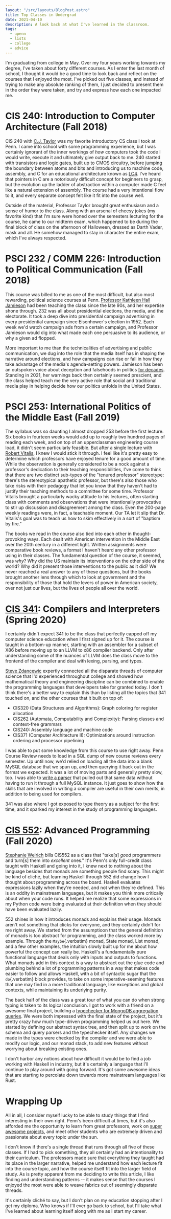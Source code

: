 ```yaml
---
layout: "/src/layouts/BlogPost.astro"
title: Top Classes in Undergrad
date: 2021-04-10
description: A look back at what I've learned in the classroom.
tags:
  - upenn
  - lists
  - college
  - advice
---
```


I\'m graduating from college in May. Over my four years working towards
my degree, I\'ve taken about forty different courses. As I enter the
last month of school, I thought it would be a good time to look back and
reflect on the courses that I enjoyed the most. I\'ve picked out five
classes, and instead of trying to make any absolute ranking of them, I
just decided to present them in the order they were taken, and try and
express how each one impacted me.

# CIS 240: Introduction to Computer Architecture (Fall 2018)

CIS 240 with [C.J. Taylor](https://www.cis.upenn.edu/~cjtaylor/) was my
favorite introductory CS class I took at Penn. I came into school with
some programming experience, but I was certainly ignorant of the inner
workings of _how_ computers took the code I would write, execute it and
ultimately give output back to me. 240 started with transistors and
logic gates, built up to CMOS circuitry, before jumping the boundary
between atoms and bits and introducing us to machine code, assembly, and
C for an educational architecture known as
[LC4](https://www.cis.upenn.edu/~cis371/17sp/lc4.html). I\'ve heard that
pointers in C are a notoriously difficult concept for beginners to
grasp, but the evolution up the ladder of abstraction within a computer
made C feel like a natural extension of assembly. The course had a very
intentional flow to it, and every separate concept felt like it fit into
the course well.

Outside of the material, Professor Taylor brought great enthusiasm and a
sense of humor to the class. Along with an arsenal of cheesy jokes (my
favorite kind) that I\'m sure were honed over the semesters lecturing
for the course, he came to our midterm exam, which happened to be during
the final block of class on the afternoon of Halloween, dressed as Darth
Vader, mask and all. He somehow managed to stay in character the entire
exam, which I\'ve always respected.

# PSCI 232 / COMM 226: Introduction to Political Communication (Fall 2018)

This course was billed to me as one of the most difficult, but also most
rewarding, political science courses at Penn. [Professor Kathleen Hall
Jamieson](https://en.wikipedia.org/wiki/Kathleen_Hall_Jamieson) had been
teaching the class since the late 90s, and her expertise shone through.
232 was all about presidential elections, the media, and the electorate.
It took a deep dive into presidential campaign advertising in every
presidential campaign since Eisenhower\'s election in 1952. Each week
we\'d watch campaign ads from a certain campaign, and Professor Jamieson
would dig into what made each one persuasive to its audience, or why a
given ad flopped.

More important to me than the technicalities of advertising and public
communication, we dug into the role that the media itself has in shaping
the narrative around elections, and how campaigns can rise or fall in
how they take advantage of the media\'s agenda-setting powers. Jamieson
has been an outspoken voice about deception and falsehoods in politics
[for
decades](https://www.washingtonpost.com/archive/opinions/1988/10/30/our-appalling-politics/fefb1d63-1570-4875-872b-27e2947d38df/).
Standing in 2021, her warnings back then certainly seemed prescient, and
the class helped teach me the very active role that social and
traditional media play in helping decide how our politics unfolds in the
United States.

# PSCI 253: International Politics of the Middle East (Fall 2019)

The syllabus was so daunting I almost dropped 253 before the first
lecture. Six books in fourteen weeks would add up to roughly two hundred
pages of reading each week, and on top of an upperclassman engineering
course load, it didn\'t seem particularly feasible. But after a single
lecture with [Robert
Vitalis](https://live-sas-www-polisci.pantheon.sas.upenn.edu/people/standing-faculty/robert-vitalis),
I knew I would stick it through. I feel like it\'s pretty easy to
determine which professors have enjoyed tenure for a good amount of
time. While the observation is generally considered to be a nock against
a professor\'s dedication to their teaching responsibilities, I\'ve come
to think that there are two distinct sub-types of the \"tenured
professor\" stereotype: there\'s the stereotypical apathetic professor,
but there\'s also those who take risks with their pedagogy that let you
know that they haven\'t had to justify their teaching methods to a
committee for some time. Professor Vitalis brought a particularly wacky
attitude to his lectures, often starting class with comments and
observations that were intentionally provocative to stir up discussion
and disagreement among the class. Even the 200-page weekly readings
were, in fact, a teachable moment. Our TA let it slip that Dr.
Vitalis\'s goal was to teach us how to skim effectively in a sort of
\"baptism by fire.\"

The books we read in the course also tied into each other in
thought-provoking ways. Each dealt with American intervention in the
Middle East over the 20th century in a different light. Written
assignments were comparative book reviews, a format I haven\'t heard any
other professor using in their classes. The fundamental question of the
course, it seemed, was _why_? Why did the US maintain its interventions
on the other side of the world? Why did it present those interventions
to the public as it did? We never reached a real answer to any of these
questions, but the books brought another lens through which to look at
government and the responsibility of those that hold the levers of power
in American society, over not just our lives, but the lives of people
all over the world.

# [CIS 341](https://www.seas.upenn.edu/~cis341/current/): Compilers and Interpreters (Spring 2020)

I certainly didn\'t expect 341 to be the class that perfectly capped off
my computer science education when I first signed up for it. The course
is taught in a bottom-up manner, starting with an assembler for a subset
of X86 before moving up to an LLVM to x86 compiler backend. Only after
understanding some of the nuances of LLVM does the class move to the
frontend of the compiler and deal with lexing, parsing, and types.

[Steve Zdancewic](https://www.cis.upenn.edu/~stevez/) expertly connected
all the disparate threads of computer science that I\'d experienced
throughout college and showed how mathematical theory and engineering
discipline can be combined to enable the programming languages that
developers take for granted today. I don\'t think there\'s a better way
to explain this than by listing all the topics that 341 touched on, and
the other courses that it built on top of:

- CIS320 (Data Structures and Algorithms): Graph coloring for register
  allocation
- CIS262 (Automata, Computability and Complexity): Parsing classes and
  context-free grammars
- CIS240: Assembly language and machine code
- CIS371 (Computer Architecture II): Optimizations around instruction
  ordering and processor pipelining

I was able to put some knowledge from this course to use right away.
Penn Course Review needs to load in a SQL dump of new course reviews
every semester. Up until now, we\'d relied on loading all the data into
a blank MySQL database that we spun up, and then querying it back out in
the format we expected. It was a lot of moving parts and generally
pretty slow, too. I was able to [write a
parser](https://github.com/pennlabs/penn-courses/blob/1b6bd0cdf3bafd6d590d4c5a767372631bf5ea9c/backend/review/import_utils/parse_sql.py#L30)
that pulled out that same data without having to run it through a full
MySQL instance. It just goes to show how the skills that are involved in
writing a compiler are useful in their own merits, in addition to being
used for compilers.

341 was also where I got exposed to type theory as a subject for the
first time, and it sparked my interest in the study of programming
languages.

# [CIS 552](https://www.seas.upenn.edu/~cis552/current/): Advanced Programming (Fall 2020)

[Stephanie Weirich](https://www.cis.upenn.edu/~sweirich/) bills CIS552
as a class that \"take\[s\] _good_ programmers and turn\[s\] them into
_excellent_ ones.\" It\'s Penn\'s only full-credit class taught with
Haskell and going into it, I knew next to nothing about the language
besides that monads are something people find scary. This might be kind
of cliché, but learning Haskell through 552 did change how I thought
about programming across the board. Haskell evaluates expressions lazily
when they\'re needed, and not when they\'re defined. This is an oddity
in mainstream languages, but it makes you think more critically about
when your code runs. It helped me realize that some expressions in my
Python code were being evaluated at their definition when they should
have been evaluated lazily.

552 shines in how it introduces monads and explains their usage. Monads
aren\'t not something that clicks for everyone, and they certainly
didn\'t for me right away. We started from the assumptioon that the
general definition of monads is too abstract for programming, and the
class worked more by example. Through the `Maybe`{.verbatim} monad,
State monad, List monad, and a few other examples, the intuition slowly
built up for me about how powerful the concept can really be. Haskell\'s
a fundamentally pure functional language that deals only with inputs and
outputs to functions. What monads add in this context is a way to
abstract out the glue code and plumbing behind a lot of programming
patterns in a way that makes code easier to follow and allows Haskell,
with a bit of syntactic sugar that the `do`{.verbatim} block provides,
to take on some imperative-seeming features that one may find in a more
traditional language, like exceptions and global contexts, while
maintaining its underlying purity.

The back half of the class was a great tour of what you can do when
strong typing is taken to its logical conclusion. I got to work with a
friend on a awesome final project, building a [typechecker for MongoDB
aggregation queries](https://github.com/eyingxuan/mqlint). We were both
impressed with the final state of the project, but it\'s pretty crazy
how much type-driven programming helped us out here. We started by
defining our abstract syntax tree, and then split up to work on the
schema and query parsers and the typechecker itself. Any changes we made
in the types were checked by the compiler and we were able to modify our
logic, and our monad stack, to add new features without worrying about
breaking existing ones.

I don\'t harbor any notions about how difficult it would be to find a
job working with Haskell in industry, but it\'s certainly a language
that I\'ll continue to play around with going forward. It\'s got some
awesome ideas that are starting to percolate down towards more
mainstream languages like Rust.

# Wrapping Up

All in all, I consider myself lucky to be able to study things that I
find interesting in their own right. Penn\'s been difficult at times,
but it\'s also afforded me the opportunity to learn from great
professors, work on [super awesome projects](https://pennlabs.org), and
meet other students who are extremely driven and passionate about every
topic under the sun.

I don\'t know if there\'s a single thread that runs through all five of
these classes. If I had to pick something, they all certainly had an
intentionality to their curriculum. The professors made sure that
everything they taught had its place in the larger narrative, helped me
understand how each lecture fit into the course topic, and how the
course itself fit into the larger field of study. As is pretty apparent
from me deciding to write this article, I like finding and understanding
patterns -- it makes sense that the courses I enjoyed the most were able
to weave fabrics out of seemingly disparate threads.

It\'s certainly cliché to say, but I don\'t plan on my education
stopping after I get my diploma. Who knows if I\'ll ever go back to
school, but I\'ll take what I\'ve learned about learning itself along
with me as I start my career.

